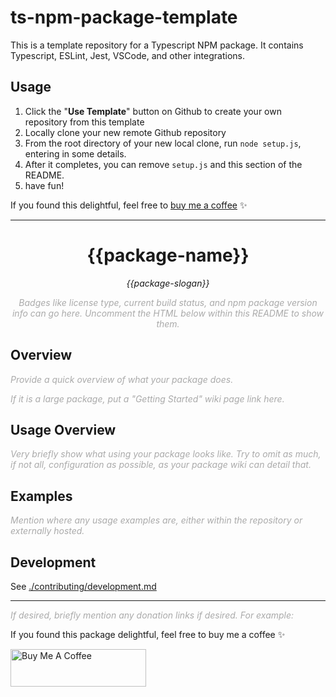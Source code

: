 # ts-npm-package-template

This is a template repository for a Typescript NPM package. It contains Typescript, ESLint, Jest, VSCode, and other integrations.

## Usage

1. Click the "**Use Template**" button on Github to create your own repository from this template
2. Locally clone your new remote Github repository
3. From the root directory of your new local clone, run `node setup.js`, entering in some details.
4. After it completes, you can remove `setup.js` and this section of the README.
5. have fun!

If you found this delightful, feel free to [buy me a coffee](https://www.buymeacoffee.com/samhuk) ✨

---

<h1 align="center">{{package-name}}</h1>
<p align="center">
  <em>{{package-slogan}}</em>
</p>

<div style="color: #aaa" align="center"><em>
Badges like license type, current build status, and npm package version info can go here. Uncomment the HTML below within this README to show them.
</em></div>

<!-- <p align="center">
  <a href="https://github.com/{{github-user-name}}/{{package-name}}/actions/workflows/ci.yaml/badge.svg" target="_blank">
    <img src="https://github.com/{{github-user-name}}/{{package-name}}/actions/workflows/ci.yaml/badge.svg" alt="ci status" />
  </a>
  <a href="https://img.shields.io/badge/License-MIT-green.svg" target="_blank">
    <img src="https://img.shields.io/badge/License-MIT-green.svg" alt="license" />
  </a>
  <a href="https://badge.fury.io/js/{{npm-package-name}}.svg" target="_blank">
    <img src="https://badge.fury.io/js/{{npm-package-name}}.svg" alt="npm version" />
  </a>
</p> -->

## Overview

<div style="color: #aaa"><em>
  <p>Provide a quick overview of what your package does.</p>
  <p>If it is a large package, put a "Getting Started" wiki page link here.</p>
</em></div>

## Usage Overview

<div style="color: #aaa"><em>
Very briefly show what using your package looks like. Try to omit as much, if not all, configuration as possible, as your package wiki can detail that.
</em></div>

## Examples

<div style="color: #aaa"><em>
Mention where any usage examples are, either within the repository or externally hosted.
</em></div>

## Development

See [./contributing/development.md](./contributing/development.md)

---

<div style="color: #aaa"><em>
If desired, briefly mention any donation links if desired. For example:
</em></div>

If you found this package delightful, feel free to buy me a coffee ✨

<a href="https://www.buymeacoffee.com/{{buy-me-a-coffee-user-name}}" target="_blank"><img src="https://cdn.buymeacoffee.com/buttons/v2/default-yellow.png" alt="Buy Me A Coffee" style="height: 60px !important;width: 217px !important;" ></a>
